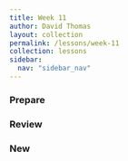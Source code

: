 ```yaml
---
title: Week 11
author: David Thomas
layout: collection
permalink: /lessons/week-11
collection: lessons
sidebar:
  nav: "sidebar_nav"
---
```


### Prepare

### Review

### New

